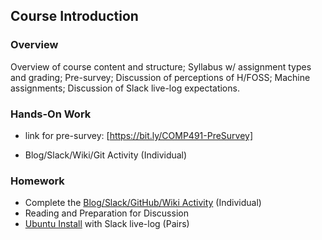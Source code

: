 ## Course Introduction

### Overview
Overview of course content and structure; Syllabus w/ assignment types and grading; Pre-survey; Discussion of perceptions of H/FOSS; Machine assignments; Discussion of Slack live-log expectations.

### Hands-On Work

- link for pre-survey: [https://bit.ly/COMP491-PreSurvey]

- Blog/Slack/Wiki/Git Activity (Individual)

### Homework
- Complete the [Blog/Slack/GitHub/Wiki Activity](01-BlogSlackWikiGit.md) (Individual)
- Reading and Preparation for Discussion
- [Ubuntu Install](01-UbuntuInstall.md) with Slack live-log (Pairs)
